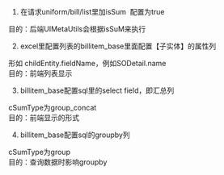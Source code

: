 1. 在请求uniform/bill/list里加isSum  配置为true

目的：后端UIMetaUtils会根据isSuM来执行<br />

2. excel里配置列表的billitem_base里面配置【子实体】的属性列

形如 childEntity.fieldName，例如SODetail.name<br />目的：前端列表显示

3. billitem_base配置sql里的select field，即汇总列

cSumType为group_concat<br />目的：前端显示的形式

4. billitem_base配置sql的groupby列

cSumType为group<br />目的：查询数据时影响groupby